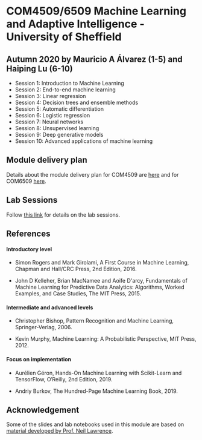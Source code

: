 # COM4509/6509 Machine Learning and Adaptive Intelligence - University of Sheffield
## Autumn 2020 by Mauricio A Álvarez (1-5) and Haiping Lu (6-10)
* Session 1: Introduction to Machine Learning 
* Session 2: End-to-end machine learning
* Session 3: Linear regression
* Session 4: Decision trees and ensemble methods
* Session 5: Automatic differentiation 
* Session 6: Logistic regression
* Session 7: Neural networks
* Session 8: Unsupervised learning 
* Session 9: Deep generative models
* Session 10: Advanced applications of machine learning

## Module delivery plan

Details about the module delivery plan for COM4509 are [here](./MDPCOM4509.pdf) and for COM6509 [here](./MDPCOM6509.pdf).

## Lab Sessions

Follow [this link](https://github.com/maalvarezl/MLAI-Labs) for details on the lab sessions.

## References

#### Introductory level

* Simon Rogers and Mark Girolami, A First Course in Machine Learning, Chapman and Hall/CRC Press, 2nd Edition, 2016.

* John D Kelleher, Brian MacNamee and Aoife D'arcy, Fundamentals of Machine Learning for Predictive Data Analytics: Algorithms, Worked Examples, and Case Studies, The MIT Press, 2015. 

#### Intermediate and advanced levels

* Christopher Bishop, Pattern Recognition and Machine Learning, Springer-Verlag, 2006.

* Kevin Murphy, Machine Learning: A Probabilistic Perspective, MIT Press, 2012.

#### Focus on implementation

* Aurélien Géron, Hands-On Machine Learning with Scikit-Learn and TensorFlow, O′Reilly, 2nd Edition, 2019.

* Andriy Burkov, The Hundred-Page Machine Learning Book, 2019.


## Acknowledgement

Some of the slides and lab notebooks used in this module are based on [material developed by Prof. Neil Lawrence](http://inverseprobability.com/mlai2015/). 

